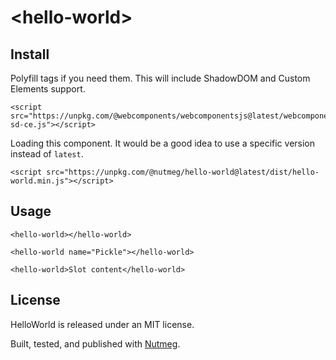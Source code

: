 &lt;hello-world&gt;
====

Install
----

Polyfill tags if you need them. This will include ShadowDOM and Custom Elements support.

```
<script src="https://unpkg.com/@webcomponents/webcomponentsjs@latest/webcomponents-sd-ce.js"></script>
```

Loading this component. It would be a good idea to use a specific version instead of `latest`.

```
<script src="https://unpkg.com/@nutmeg/hello-world@latest/dist/hello-world.min.js"></script>
```

Usage
----

```
<hello-world></hello-world>

<hello-world name="Pickle"></hello-world>

<hello-world>Slot content</hello-world>
```



License
----

HelloWorld is released under an MIT license.

Built, tested, and published with [Nutmeg](https://nutmeg.tools).
